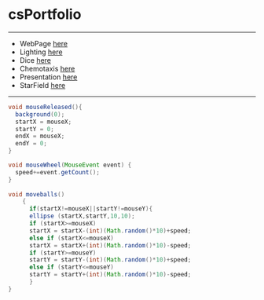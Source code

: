 # csPortfolio
---
* WebPage [here](https://lilgae.github.io/TestWeb/highlight.html)
* Lighting [here](https://lilgae.github.io/lightning2/)
* Dice [here](https://lilgae.github.io/dice3/)
* Chemotaxis [here](https://lilgae.github.io/chemotaxis4/)
* Presentation [here](https://docs.google.com/presentation/d/17_0oXYXVy0iQVyKe2z0SUOL0PAO1ArPBuLYvPWIvUAw/edit#slide=id.g446c206545_0_25)
* StarField [here](https://lilgae.github.io/starfield5/)
---

```Java
void mouseReleased(){
  background(0);
  startX = mouseX;
  startY = 0;
  endX = mouseX;
  endY = 0;
}

void mouseWheel(MouseEvent event) {
  speed+=event.getCount();
}
  
void moveballs()
    {
      if(startX!=mouseX||startY!=mouseY){  
      ellipse (startX,startY,10,10);
      if (startX>=mouseX)
      startX = startX-(int)(Math.random()*10)+speed;
      else if (startX<=mouseX)
      startX = startX+(int)(Math.random()*10)-speed;
      if (startY>=mouseY)
      startY = startY-(int)(Math.random()*10)+speed;
      else if (startY<=mouseY)
      startY = startY+(int)(Math.random()*10)-speed;
      }
}
```
